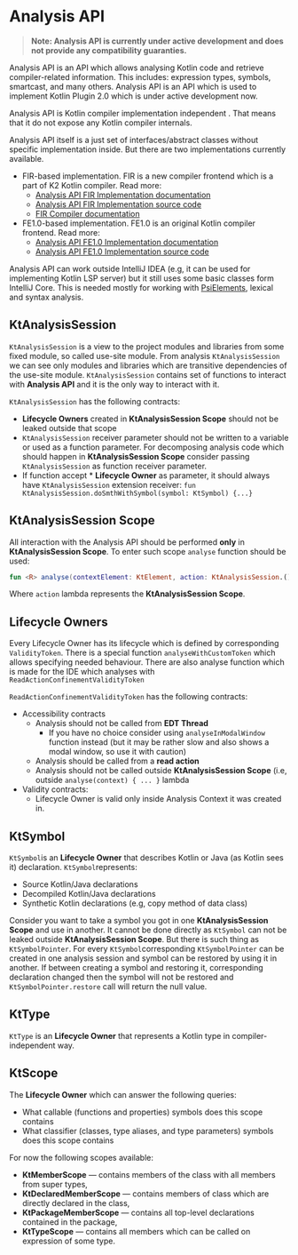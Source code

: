 # Analysis API

> **Note: Analysis API is currently under active development and does not provide any compatibility guaranties.**

Analysis API is an API which allows analysing Kotlin code and retrieve compiler-related information. This includes:
expression types, symbols, smartcast, and many others. Analysis API is an API which is used to implement Kotlin Plugin 2.0 which is under
active development now.

Analysis API is Kotlin compiler implementation independent . That means that it do not expose any Kotlin compiler internals.

Analysis API itself is a just set of interfaces/abstract classes without specific implementation inside. But there are two implementations
currently available.

* FIR-based implementation. FIR is a new compiler frontend which is a part of K2 Kotlin compiler. Read more:
    * [Analysis API FIR Implementation documentation](analysis-api-fir.md)
    * [Analysis API FIR Implementation source code](../../../analysis/analysis-api-fir)
    * [FIR Compiler documentation](../../fir/fir-basics.md)
* FE1.0-based implementation. FE1.0 is an original Kotlin compiler frontend. Read more:
    * [Analysis API FE1.0 Implementation documentation](analysis-api-fe10.md)
    * [Analysis API FE1.0 Implementation source code](../../../analysis/analysis-api-fe10)

Analysis API can work outside IntelliJ IDEA (e.g, it can be used for implementing Kotlin LSP server) but it still uses some basic classes
form IntelliJ Core. This is needed mostly for working with [PsiElements](https://plugins.jetbrains.com/docs/intellij/psi-elements.html),
lexical and syntax analysis.

## KtAnalysisSession

`KtAnalysisSession` is a view to the project modules and libraries from some fixed module, so called use-site module. From
analysis `KtAnalysisSession` we can see only modules and libraries which are transitive dependencies of the use-site module.
`KtAnalysisSession` contains set of functions to interact with **Analysis API** and it is the only way to interact with it.

`KtAnalysisSession` has the following contracts:

* **Lifecycle Owners** created in **KtAnalysisSession Scope** should not be leaked outside that scope
* `KtAnalysisSession` receiver parameter should not be written to a variable or used as a function parameter. For decomposing analysis code
  which should happen in **KtAnalysisSession Scope** consider passing `KtAnalysisSession` as function receiver parameter.
* If function accept * **Lifecycle Owner** as parameter, it should always have `KtAnalysisSession` extension
  receiver: `fun KtAnalysisSession.doSmthWithSymbol(symbol: KtSymbol) {...}`

## KtAnalysisSession Scope

All interaction with the Analysis API should be performed **only** in **KtAnalysisSession Scope**. To enter such scope `analyse`
function should be used:

```kotlin
fun <R> analyse(contextElement: KtElement, action: KtAnalysisSession.() -> R): R
```

Where `action` lambda represents the **KtAnalysisSession Scope**.

## Lifecycle Owners

Every Lifecycle Owner has its lifecycle which is defined by corresponding `ValidityToken`. There is a special
function `analyseWithCustomToken` which allows specifying needed behaviour. There are also analyse function which is made for the IDE which
analyses with `ReadActionConfinementValidityToken`

`ReadActionConfinementValidityToken` has the following contracts:

* Accessibility contracts
    * Analysis should not be called from **EDT Thread**
        * If you have no choice consider using `analyseInModalWindow` function instead (but it may be rather slow and also shows a modal
          window, so use it with caution)
    * Analysis should be called from a **read action**
    * Analysis should not be called outside **KtAnalysisSession Scope** (i.e, outside `analyse(context) { ... }` lambda
* Validity contracts:
    * Lifecycle Owner is valid only inside Analysis Context it was created in.

## KtSymbol

`KtSymbol`is an **Lifecycle Owner** that describes Kotlin or Java (as Kotlin sees it) declaration. `KtSymbol`represents:

* Source Kotlin/Java declarations
* Decompiled Kotlin/Java declarations
* Synthetic Kotlin declarations (e.g, copy method of data class)

Consider you want to take a symbol you got in one **KtAnalysisSession Scope** and use in another. It cannot be done directly as `KtSymbol`
can not be leaked outside **KtAnalysisSession Scope**. But there is such thing as `
KtSymbolPointer`. For every `KtSymbol`corresponding `KtSymbolPointer` can be created in one analysis session and symbol can be restored by
using it in another. If between creating a symbol and restoring it, corresponding declaration changed then the symbol will not be restored
and `KtSymbolPointer.restore` call will return the null value.

## KtType

`KtType` is an **Lifecycle Owner** that represents a Kotlin type in compiler-independent way.

## KtScope

The **Lifecycle Owner** which can answer the following queries:

* What callable (functions and properties) symbols does this scope contains
* What classifier (classes, type aliases, and type parameters) symbols does this scope contains

For now the following scopes available:

* **KtMemberScope** — contains members of the class with all members from super types,
* **KtDeclaredMemberScope** — contains members of class which are directly declared in the class,
* **KtPackageMemberScope** — contains all top-level declarations contained in the package,
* **KtTypeScope** — contains all members which can be called on expression of some type. 

